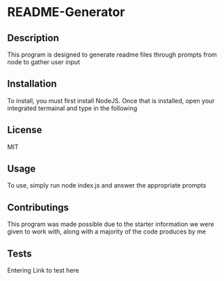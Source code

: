 
# README-Generator

## Description
This program is designed to generate readme files through prompts from node to gather user input

## Installation
To install, you must first install NodeJS. Once that is installed, open your integrated termainal and type in the following

## License
MIT

## Usage
To use, simply run node index.js and answer the appropriate prompts

## Contributings
This program was made possible due to the starter information we were given to work with, along with a majority of the code produces by me

## Tests
Entering Link to test here
